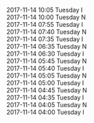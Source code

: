 2017-11-14 10:05 Tuesday  I  
2017-11-14 10:00 Tuesday  N  
2017-11-14 07:55 Tuesday  I  
2017-11-14 07:40 Tuesday  N  
2017-11-14 07:35 Tuesday  I  
2017-11-14 06:35 Tuesday  N  
2017-11-14 06:30 Tuesday  I  
2017-11-14 05:45 Tuesday  N  
2017-11-14 05:40 Tuesday  I  
2017-11-14 05:05 Tuesday  N  
2017-11-14 05:00 Tuesday  I  
2017-11-14 04:45 Tuesday  N  
2017-11-14 04:35 Tuesday  I  
2017-11-14 04:05 Tuesday  N  
2017-11-14 04:00 Tuesday  I  
